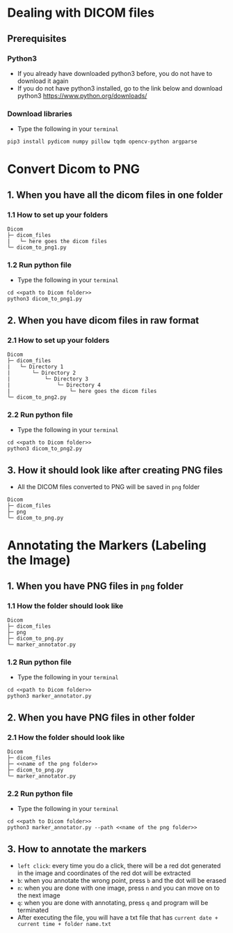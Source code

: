 # Dealing with DICOM files

## Prerequisites
### Python3
- If you already have downloaded python3 before, you do not have to download it again   
- If you do not have python3 installed, go to the link below and download python3 https://www.python.org/downloads/

### Download libraries
- Type the following in your `terminal`
```shell
pip3 install pydicom numpy pillow tqdm opencv-python argparse
```

# Convert Dicom to PNG
## 1. When you have all the dicom files in one folder
### 1.1 How to set up your folders
```
Dicom
├─ dicom_files
|   └─ here goes the dicom files
└─ dicom_to_png1.py
```
### 1.2 Run python file
- Type the following in your `terminal`
```python3
cd <<path to Dicom folder>>
python3 dicom_to_png1.py
```

## 2. When you have dicom files in raw format
### 2.1 How to set up your folders
```
Dicom
├─ dicom_files
|   └─ Directory 1
|       └─ Directory 2
|           └─ Directory 3
|               └─ Directory 4
|                   └─ here goes the dicom files
└─ dicom_to_png2.py
```
### 2.2 Run python file
- Type the following in your `terminal`
```python3
cd <<path to Dicom folder>>
python3 dicom_to_png2.py
```

## 3. How it should look like after creating PNG files
- All the DICOM files converted to PNG will be saved in `png` folder
```
Dicom
├─ dicom_files
├─ png
└─ dicom_to_png.py
```

# Annotating the Markers (Labeling the Image)
## 1. When you have PNG files in `png` folder
### 1.1 How the folder should look like
```
Dicom
├─ dicom_files
├─ png
├─ dicom_to_png.py
└─ marker_annotator.py
```
### 1.2 Run python file
- Type the following in your `terminal`
```python3
cd <<path to Dicom folder>>
python3 marker_annotator.py
```

## 2. When you have PNG files in other folder
### 2.1 How the folder should look like
```
Dicom
├─ dicom_files
├─ <<name of the png folder>>
├─ dicom_to_png.py
└─ marker_annotator.py
```
### 2.2 Run python file
- Type the following in your `terminal`
```python3
cd <<path to Dicom folder>>
python3 marker_annotator.py --path <<name of the png folder>>
```

## 3. How to annotate the markers
- `left click`: every time you do a click, there will be a red dot generated in the image and coordinates of the red dot will be extracted
- `b`: when you annotate the wrong point, press `b` and the dot will be erased
- `n`: when you are done with one image, press `n` and you can move on to the next image
- `q`: when you are done with annotating, press `q` and program will be terminated
- After executing the file, you will have a txt file that has `current date + current time + folder name.txt`